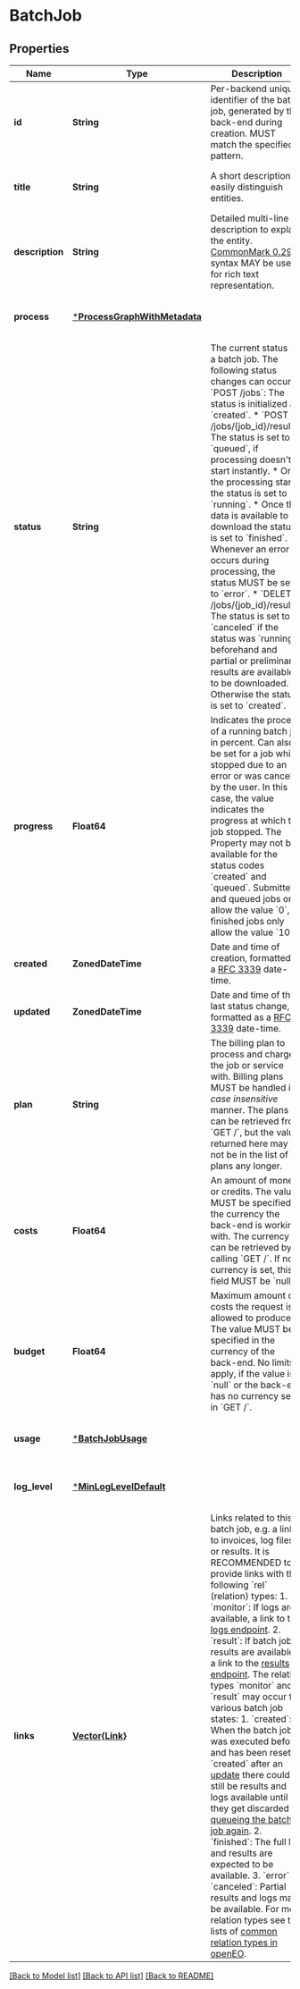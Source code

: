 # BatchJob


## Properties
Name | Type | Description | Notes
------------ | ------------- | ------------- | -------------
**id** | **String** | Per-backend unique identifier of the batch job, generated by the back-end during creation. MUST match the specified pattern. | [default to nothing]
**title** | **String** | A short description to easily distinguish entities. | [optional] [default to nothing]
**description** | **String** | Detailed multi-line description to explain the entity.  [CommonMark 0.29](http://commonmark.org/) syntax MAY be used for rich text representation. | [optional] [default to nothing]
**process** | [***ProcessGraphWithMetadata**](ProcessGraphWithMetadata.md) |  | [optional] [default to nothing]
**status** | **String** | The current status of a batch job.  The following status changes can occur: * &#x60;POST /jobs&#x60;: The status is initialized as &#x60;created&#x60;. * &#x60;POST /jobs/{job_id}/results&#x60;: The status is set to &#x60;queued&#x60;, if processing doesn&#39;t start instantly.     * Once the processing starts the status is set to &#x60;running&#x60;.     * Once the data is available to download the status is set to &#x60;finished&#x60;.     * Whenever an error occurs during processing, the status MUST be set to &#x60;error&#x60;. * &#x60;DELETE /jobs/{job_id}/results&#x60;: The status is set to &#x60;canceled&#x60; if the status was &#x60;running&#x60; beforehand and partial or preliminary results are available to be downloaded. Otherwise the status is set to &#x60;created&#x60;.  | [default to created]
**progress** | **Float64** | Indicates the process of a running batch job in percent. Can also be set for a job which stopped due to an error or was canceled by the user. In this case, the value indicates the progress at which the job stopped. The Property may not be available for the status codes &#x60;created&#x60; and &#x60;queued&#x60;. Submitted and queued jobs only allow the value &#x60;0&#x60;, finished jobs only allow the value &#x60;100&#x60;. | [optional] [default to nothing]
**created** | **ZonedDateTime** | Date and time of creation, formatted as a [RFC 3339](https://www.rfc-editor.org/rfc/rfc3339.html) date-time. | [default to nothing]
**updated** | **ZonedDateTime** | Date and time of the last status change, formatted as a [RFC 3339](https://www.rfc-editor.org/rfc/rfc3339.html) date-time. | [optional] [default to nothing]
**plan** | **String** | The billing plan to process and charge the job or service with.  Billing plans MUST be handled in a *case insensitive* manner.  The plans can be retrieved from &#x60;GET /&#x60;, but the value returned here may not be in the list of plans any longer. | [optional] [default to nothing]
**costs** | **Float64** | An amount of money or credits. The value MUST be specified in the currency the back-end is working with. The currency can be retrieved by calling &#x60;GET /&#x60;. If no currency is set, this field MUST be &#x60;null&#x60;. | [optional] [default to nothing]
**budget** | **Float64** | Maximum amount of costs the request is allowed to produce. The value MUST be specified in the currency of the back-end. No limits apply, if the value is &#x60;null&#x60; or the back-end has no currency set in &#x60;GET /&#x60;. | [optional] [default to nothing]
**usage** | [***BatchJobUsage**](BatchJobUsage.md) |  | [optional] [default to nothing]
**log_level** | [***MinLogLevelDefault**](MinLogLevelDefault.md) |  | [optional] [default to nothing]
**links** | [**Vector{Link}**](Link.md) | Links related to this batch job, e.g. a links to  invoices, log files or results.  It is RECOMMENDED to provide links with the following &#x60;rel&#x60; (relation) types:  1. &#x60;monitor&#x60;: If logs are available, a link to the [logs endpoint](#tag/Batch-Jobs/operation/debug-job). 2. &#x60;result&#x60;: If batch job results are available, a link to the [results endpoint](#tag/Batch-Jobs/operation/list-results).  The relation types &#x60;monitor&#x60; and &#x60;result&#x60; may occur for various batch job states:  1. &#x60;created&#x60;: When the batch job was executed before and has been reset to &#x60;created&#x60; after an    [update](#tag/Batch-Jobs/operation/update-job) there could still be results and logs available    until they get discarded by [queueing the batch job again](#tag/Batch-Jobs/operation/start-job). 2. &#x60;finished&#x60;: The full log and results are expected to be available. 3. &#x60;error&#x60; / &#x60;canceled&#x60;: Partial results and logs may be available.  For more relation types see the lists of [common relation types in openEO](#section/API-Principles/Web-Linking). | [optional] [default to nothing]


[[Back to Model list]](../README.md#models) [[Back to API list]](../README.md#api-endpoints) [[Back to README]](../README.md)


